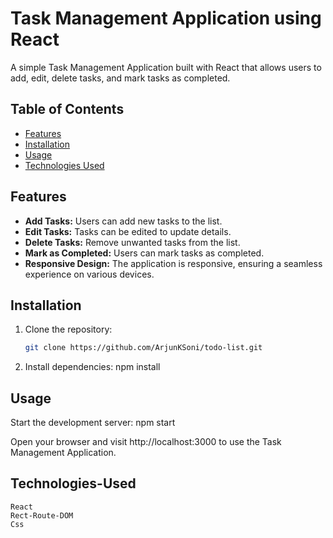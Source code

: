 # Task Management Application using React

A simple Task Management Application built with React that allows users to add, edit, delete tasks, and mark tasks as completed.

## Table of Contents

- [Features](#Features)
- [Installation](#Installation)
- [Usage](#Usage)
- [Technologies Used](#Technologies-Used)

## Features

- **Add Tasks:** Users can add new tasks to the list.
- **Edit Tasks:** Tasks can be edited to update details.
- **Delete Tasks:** Remove unwanted tasks from the list.
- **Mark as Completed:** Users can mark tasks as completed.
- **Responsive Design:** The application is responsive, ensuring a seamless experience on various devices.

## Installation

1. Clone the repository:

   ```bash
   git clone https://github.com/ArjunKSoni/todo-list.git

2. Install dependencies:
    npm install

## Usage

Start the development server:
    npm start

Open your browser and visit http://localhost:3000 to use the Task Management Application.
   
## Technologies-Used

    React
    Rect-Route-DOM
    Css
